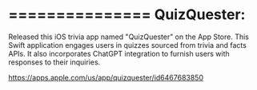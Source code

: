 ===============
QuizQuester: 
================

Released this iOS trivia app named "QuizQuester" on the App Store. 
This Swift application engages users in quizzes sourced from trivia and facts APIs.
It also incorporates ChatGPT integration to furnish users with responses to their inquiries. 

https://apps.apple.com/us/app/quizquester/id6467683850 

